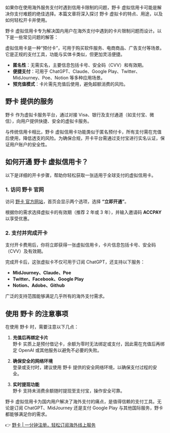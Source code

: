 如果你在使用海外服务支付时遇到信用卡限制的问题，野卡 虚拟信用卡可能是解决你支付难题的绝佳选择。本篇文章将深入探讨 野卡 虚拟卡的特点、用途，以及如何轻松开卡并使用。

野卡 虚拟信用卡专为解决国内用户在海外支付中遇到的卡片限制问题而设计。以下是一些常见问题的解答：

虚拟信用卡是一种“预付卡”，可用于购买软件服务、电商商品、广告支付等场景。它是正规的支付工具，功能与实体卡类似，但更加灵活便捷。

- **匿名性**：无需实名，主要信息包括卡号、安全码（CVV）和有效期。
- **便捷支付**：可用于 ChatGPT、Claude、Google Play、Twitter、MidJourney、Poe、Notion 等多种应用场景。
- **预充值模式**：卡片需先充值后使用，避免超额消费的风险。

## 野卡 提供的服务

野卡 作为虚拟卡服务平台，通过对接 Visa、银行及支付通道（如支付宝、微信），向用户提供快捷、安全的虚拟卡服务。

与传统信用卡相比，野卡 虚拟信用卡功能类似于匿名预付卡，所有支付需在充值后使用，降低透支的风险。为确保合规，开卡平台需通过支付宝进行实名认证，保证用户账户的安全性。

## 如何开通 野卡 虚拟信用卡？

以下是详细的开卡步骤，帮助你轻松获取一张适用于全球支付的虚拟信用卡。

### 1. 访问 野卡 官网

访问 [野卡 官方网站](https://bit.ly/bewildcard)，首页会显示两个选项，选择 **“立即开通”**。

根据你的需求选择虚拟卡的有效期（推荐 2 年或 3 年），并输入邀请码 **ACCPAY** 以享受优惠。

### 2. 支付并完成开卡

支付开卡费用后，你将立即获得一张虚拟信用卡，卡片信息包括卡号、安全码（CVV）及有效期。

完成开卡后，这张虚拟卡不仅可用于订阅 ChatGPT，还支持以下服务：
- **MidJourney、Claude、Poe**
- **Twitter、Facebook、Google Play**
- **Notion、Adobe、Github**

广泛的支持范围能够满足几乎所有的海外支付需求。

## 使用 野卡 的注意事项

在使用 野卡 时，需要注意以下几点：

1. **充值后再绑定卡片**  
   野卡 实质上是预付借记卡，余额为零时无法绑定或支付，因此需在充值后再绑定 OpenAI 或其他服务以避免不必要的失败。

2. **确保安全的网络环境**  
   登录或支付时，建议使用 野卡 提供的安全网络环境，以确保支付过程的安全。

3. **实时提现功能**  
   野卡 支持未消费余额随时提现至支付宝，操作安全可靠。

野卡 虚拟信用卡为国内用户解决了海外支付的痛点，是值得信赖的支付工具。无论是订阅 ChatGPT、MidJourney 还是支付 Google Play 与其他国际服务，野卡 都能够满足你的需求。

👉 [野卡 | 一分钟注册，轻松订阅海外线上服务](https://bit.ly/bewildcard)